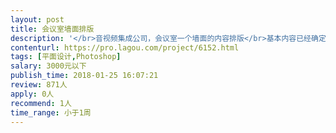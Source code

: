 ```yaml
---                
layout: post       
title: 会议室墙面排版           
description: '</br>音视频集成公司，会议室一个墙面的内容排版</br>基本内容已经确定，需要设计师来进行版面设计，包括颜色，内容比例等</br>如果能提供一些符合公司定位的有创意的设计会更好。</br>'     
contenturl: https://pro.lagou.com/project/6152.html      
tags: [平面设计,Photoshop]            
salary: 3000元以下          
publish_time: 2018-01-25 16:07:21         
review: 871人                   
apply: 0人                   
recommend: 1人                   
time_range: 小于1周              
---                 
```

